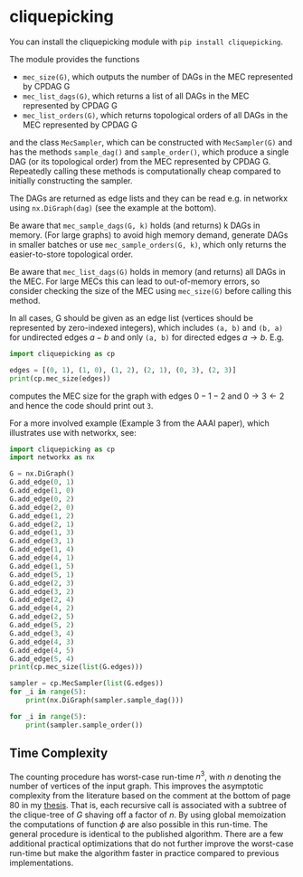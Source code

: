 # cliquepicking

You can install the cliquepicking module with ```pip install cliquepicking```. 

The module provides the functions

- ```mec_size(G)```, which outputs the number of DAGs in the MEC represented by CPDAG G
- ```mec_list_dags(G)```, which returns a list of all DAGs in the MEC represented by CPDAG G
- ```mec_list_orders(G)```, which returns topological orders of all DAGs in the MEC represented by CPDAG G

and the class ```MecSampler```, which can be constructed with ```MecSampler(G)``` and has the methods ```sample_dag()``` and ```sample_order()```, which produce a single DAG (or its topological order) from the MEC represented by CPDAG G. Repeatedly calling these methods is computationally cheap compared to initially constructing the sampler. 

The DAGs are returned as edge lists and they can be read e.g. in networkx using ```nx.DiGraph(dag)``` (see the example at the bottom).

Be aware that ```mec_sample_dags(G, k)``` holds (and returns) k DAGs in memory. (For large graphs) to avoid high memory demand, generate DAGs in smaller batches or use ```mec_sample_orders(G, k)```, which only returns the easier-to-store topological order. 

Be aware that ```mec_list_dags(G)``` holds in memory (and returns) all DAGs in the MEC. For large MECs this can lead to out-of-memory errors, so consider checking the size of the MEC using ```mec_size(G)``` before calling this method.

In all cases, G should be given as an edge list (vertices should be represented by zero-indexed integers), which includes ```(a, b)``` and ```(b, a)``` for undirected edges $a - b$ and only ```(a, b)``` for directed edges $a \rightarrow b$. E.g.

```python
import cliquepicking as cp

edges = [(0, 1), (1, 0), (1, 2), (2, 1), (0, 3), (2, 3)]
print(cp.mec_size(edges))
```

computes the MEC size for the graph with edges $0 - 1 - 2$ and $0 \rightarrow 3 \leftarrow 2$ and hence the code should print out ```3```.

For a more involved example (Example 3 from the AAAI paper), which illustrates use with networkx, see:

```python
import cliquepicking as cp
import networkx as nx

G = nx.DiGraph()
G.add_edge(0, 1)
G.add_edge(1, 0)
G.add_edge(0, 2)
G.add_edge(2, 0)
G.add_edge(1, 2)
G.add_edge(2, 1)
G.add_edge(1, 3)
G.add_edge(3, 1)
G.add_edge(1, 4)
G.add_edge(4, 1)
G.add_edge(1, 5)
G.add_edge(5, 1)
G.add_edge(2, 3)
G.add_edge(3, 2)
G.add_edge(2, 4)
G.add_edge(4, 2)
G.add_edge(2, 5)
G.add_edge(5, 2)
G.add_edge(3, 4)
G.add_edge(4, 3)
G.add_edge(4, 5)
G.add_edge(5, 4)
print(cp.mec_size(list(G.edges)))

sampler = cp.MecSampler(list(G.edges))
for _i in range(5):
    print(nx.DiGraph(sampler.sample_dag()))

for _i in range(5):
    print(sampler.sample_order())
```

## Time Complexity
The counting procedure has worst-case run-time $n^3$, with $n$ denoting the number of vertices of the input graph. This improves the asymptotic complexity from the literature based on the comment at the bottom of page 80 in my [thesis](https://mwien.github.io/thesis.pdf). That is, each recursive call is associated with a subtree of the clique-tree of $G$ shaving off a factor of $n$. By using global memoization the computations of function $\phi$ are also possible in this run-time. The general procedure is identical to the published algorithm. There are a few additional practical optimizations that do not further improve the worst-case run-time but make the algorithm faster in practice compared to previous implementations. 
